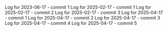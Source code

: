 Log for 2023-06-17 - commit 1
Log for 2025-02-17 - commit 1
Log for 2025-02-17 - commit 2
Log for 2025-02-17 - commit 3
Log for 2025-04-17 - commit 1
Log for 2025-04-17 - commit 2
Log for 2025-04-17 - commit 3
Log for 2025-04-17 - commit 4
Log for 2025-04-17 - commit 5
